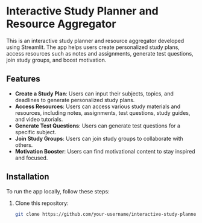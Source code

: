 # Interactive Study Planner and Resource Aggregator

This is an interactive study planner and resource aggregator developed using Streamlit. The app helps users create personalized study plans, access resources such as notes and assignments, generate test questions, join study groups, and boost motivation.

## Features

- **Create a Study Plan**: Users can input their subjects, topics, and deadlines to generate personalized study plans.
- **Access Resources**: Users can access various study materials and resources, including notes, assignments, test questions, study guides, and video tutorials.
- **Generate Test Questions**: Users can generate test questions for a specific subject.
- **Join Study Groups**: Users can join study groups to collaborate with others.
- **Motivation Booster**: Users can find motivational content to stay inspired and focused.

## Installation

To run the app locally, follow these steps:

1. Clone this repository:

   ```bash
   git clone https://github.com/your-username/interactive-study-planner.git
